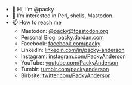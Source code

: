- 👋 Hi, I’m @packy
- 👀 I’m interested in Perl, shells, Mastodon.
- 📫 How to reach me
  - Mastodon: <a href="https://fosstodon.org/@packy" rel="me">@packy@fosstodon.org</a>
  - Personal Blog: <a href="http://packy.dardan.com/" rel="me">packy.dardan.com</a>
  - Facebook: <a href="https://facebook.com/packy" rel="me">facebook.com/packy</a>
  - LinkedIn: <a href="https://www.linkedin.com/in/packy-anderson/" rel="me">linkedin.com/in/packy-anderson</a>
  - Instagram: <a href="https://www.instagram.com/PackyAnderson/" rel="me">instagram.com/PackyAnderson</a>
  - YouTube: <a href="https://www.youtube.com/PackyAnderson" rel="me">youtube.com/PackyAnderson</a>
  - Tumblr: <a href="https://www.tumblr.com/packyanderson" rel="me">tumblr.com/packyanderson</a>
  - Birbsite: <a href="https://twitter.com/PackyAnderson" rel="me">twitter.com/PackyAnderson</a>
<!---
- 🌱 I’m currently learning ...
- 💞️ I’m looking to collaborate on ...
 --->

<!---
packy/packy is a ✨ special ✨ repository because its `README.md` (this file) appears on your GitHub profile.
You can click the Preview link to take a look at your changes.
--->

